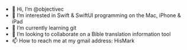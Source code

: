 - 👋 Hi, I’m @objectivec
- 👀 I’m interested in Swift & SwiftUI programming on the Mac, iPhone & iPad
- 🌱 I’m currently learning git
- 💞️ I’m looking to collaborate on a Bible translation information tool
- 📫 How to reach me at my gmail address: HisMark

<!---
objectivec/objectivec is a ✨ special ✨ repository because its `README.md` (this file) appears on your GitHub profile.
You can click the Preview link to take a look at your changes.
--->
